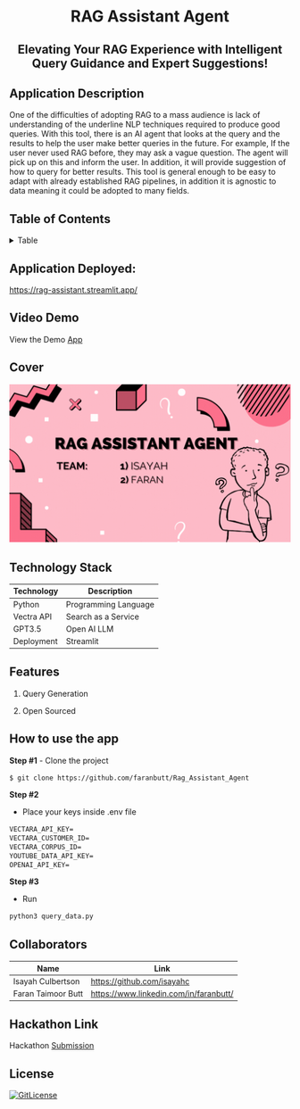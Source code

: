 <!-- PROJECT TITLE -->
  <h1 align="center">RAG Assistant Agent</h1>
 <h2 2 align="center">
    Elevating Your RAG Experience with Intelligent Query Guidance and Expert Suggestions!
    <br />
    </h2>

## Application Description

One of the difficulties of adopting RAG to a mass audience is lack of understanding of the underline NLP techniques required to produce good queries. With this tool, there is an AI agent that looks at the query and the results to help the user make better queries in the future. For example, If the user never used RAG before, they may ask a vague question. The agent will pick up on this and inform the user. In addition, it will provide suggestion of how to query for better results. This tool is general enough to be easy to adapt with already established RAG pipelines, in addition it is agnostic to data meaning it could be adopted to many fields. 

## Table of Contents

<details>
<summary>Table</summary>

- [Application Description](#application-description)
- [Table of Contents](#table-of-contents)
- [Application Deployed](#application-deployed)
- [Project Demo](#demo)
- [Cover](#Cover)
- [Technology Stack](#technology-stack)
- [Features](#features)
- [How to use the app](#how-to-use-the-app)
- [Collaborators](#collaborators)
- [Hackathon Link](#hackathon-link)
- [License](#license)

</details>

## Application Deployed:
https://rag-assistant.streamlit.app/


## Video Demo

View the Demo [App](https://storage.googleapis.com/lablab-video-submissions/clnxevogc00003574egffqeo9/raw/submission-video-x-clnxevogc00003574egffqeo9-clorgbu5a000p3j6sk4wfm5ng_hbv2906pg.mp4)

## Cover
![y1](https://github.com/faranbutt/Rag_Assistant_Agent/blob/main/rag-cover.gif)

## Technology Stack

| Technology       | Description                                   |
| ---------------- | --------------------------------------------- |
| Python      | Programming Language                            |
| Vectra API          | Search as a Service                             |
| GPT3.5    | Open AI LLM                             |
| Deployment       | Streamlit                                 |

## Features

1. Query Generation

2. Open Sourced

## How to use the app

**Step #1** - Clone the project

```bash
$ git clone https://github.com/faranbutt/Rag_Assistant_Agent
```

**Step #2**

- Place your keys inside .env file
```
VECTARA_API_KEY=
VECTARA_CUSTOMER_ID=
VECTARA_CORPUS_ID=
YOUTUBE_DATA_API_KEY=
OPENAI_API_KEY=
```
**Step #3**

- Run 
```bash
python3 query_data.py
```
## Collaborators

| Name            | Link                                   |
| --------------- | -------------------------------------- |
|Isayah Culbertson  | https://github.com/isayahc |
| Faran Taimoor Butt | https://www.linkedin.com/in/faranbutt/ |

## Hackathon Link

Hackathon [Submission](https://lablab.ai/event/rag-llms-with-your-data/rag-assisstant/rag-assistant-agent)

## License

[![GitLicense](https://img.shields.io/badge/License-MIT-lime.svg)](https://github.com/sandramsc/CultiVate/blob/master/LICENSE.md)
